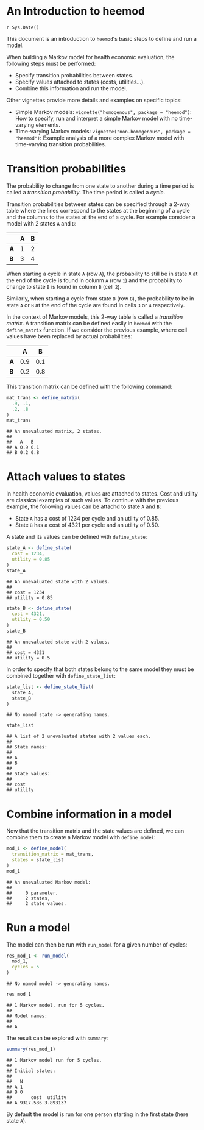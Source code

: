 # An Introduction to heemod
`r Sys.Date()`  



This document is an introduction to `heemod`'s basic steps to define and run a model.

When building a Markov model for health economic evaluation, the following steps must be performed:

  * Specify transition probabilities between states.
  * Specify values attached to states (costs, utilities...).
  * Combine this information and run the model.
  
Other vignettes provide more details and examples on specific topics:

  * Simple Markov models: `vignette("homogenous", package = "heemod")`: How to specify, run and interpret a simple Markov model with no time-varying elements.
  * Time-varying Markov models: `vignette("non-homogenous", package = "heemod")`: Example analysis of a more complex Markov model with time-varying transition probabilities.

# Transition probabilities

The probability to change from one state to another during a time period is called a *transition probability*. The time period is called a *cycle*.

Transition probabilities between states can be specified through a 2-way table where the lines correspond to the states at the beginning of a cycle and the columns to the states at the end of a cycle. For example consider a model with 2 states `A` and `B`:

|       | A | B |
|-------|---|---|
| **A** | 1 | 2 |
| **B** | 3 | 4 |

When starting a cycle in state `A` (row `A`), the probability to still be in state `A` at the end of the cycle is found in colunm `A` (row `1`) and the probability to change to state `B` is found in column `B` (cell `2`).

Similarly, when starting a cycle from state `B` (row `B`), the probability to be in state `A` or `B` at the end of the cycle are found in cells `3` or `4` respectively.

In the context of Markov models, this 2-way table is called a *transition matrix*. A transition matrix can be defined easily in `heemod` with the `define_matrix` function. If we consider the previous example, where cell values have been replaced by actual probabilities:

|       |  A  |  B  |
|-------|-----|-----|
| **A** | 0.9 | 0.1 |
| **B** | 0.2 | 0.8 |

This transition matrix can be defined with the following command:


```r
mat_trans <- define_matrix(
  .9, .1,
  .2, .8
)
mat_trans
```

```
## An unevaluated matrix, 2 states.
## 
##   A   B  
## A 0.9 0.1
## B 0.2 0.8
```

# Attach values to states

In health economic evaluation, values are attached to states. Cost and utility are classical examples of such values. To continue with the previous example, the following values can be attachd to state `A` and `B`:

  * State `A` has a cost of 1234 per cycle and an utility of 0.85.
  * State `B` has a cost of 4321 per cycle and an utility of 0.50.
  
A state and its values can be defined with `define_state`:


```r
state_A <- define_state(
  cost = 1234,
  utility = 0.85
)
state_A
```

```
## An unevaluated state with 2 values.
## 
## cost = 1234
## utility = 0.85
```

```r
state_B <- define_state(
  cost = 4321,
  utility = 0.50
)
state_B
```

```
## An unevaluated state with 2 values.
## 
## cost = 4321
## utility = 0.5
```

In order to specify that both states belong to the same model they must be combined together with `define_state_list`:


```r
state_list <- define_state_list(
  state_A,
  state_B
)
```

```
## No named state -> generating names.
```

```r
state_list
```

```
## A list of 2 unevaluated states with 2 values each.
## 
## State names:
## 
## A
## B
## 
## State values:
## 
## cost
## utility
```

# Combine information in a model

Now that the transition matrix and the state values are defined, we can combine them to create a Markov model with `define_model`:


```r
mod_1 <- define_model(
  transition_matrix = mat_trans,
  states = state_list
)
mod_1
```

```
## An unevaluated Markov model:
## 
##     0 parameter,
##     2 states,
##     2 state values.
```

# Run a model

The model can then be run with `run_model` for a given number of cycles:


```r
res_mod_1 <- run_model(
  mod_1,
  cycles = 5
)
```

```
## No named model -> generating names.
```

```r
res_mod_1
```

```
## 1 Markov model, run for 5 cycles.
## 
## Model names:
## 
## A
```

The result can be explored with `summary`:


```r
summary(res_mod_1)
```

```
## 1 Markov model run for 5 cycles.
## 
## Initial states:
## 
##   N
## A 1
## B 0
##       cost  utility
## A 9317.536 3.893137
```

By default the model is run for one person starting in the first state (here state `A`).
